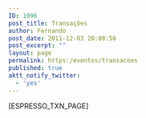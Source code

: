 ```yaml
---
ID: 1996
post_title: Transações
author: Fernando
post_date: 2011-12-03 20:08:56
post_excerpt: ""
layout: page
permalink: https:/eventos/transacoes
published: true
aktt_notify_twitter:
  - 'yes'
---
```

[ESPRESSO_TXN_PAGE]

&nbsp;